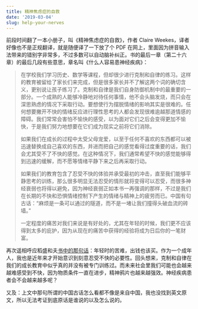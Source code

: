```yaml
---
title: 精神焦虑症的自救
date: '2019-03-04'
slug: help-your-nerves
---
```


前段时间翻了一本小册子，叫《精神焦虑症的自救》，作者 Claire Weekes，译者好像也不是正规翻译，就是随便译了一下放了个 PDF 在网上，里面因为拼音输入法带来的错别字非常多，不过多数可以自动脑补纠正。书的最后一章（第二十六章）的最后几段有些意思，章名叫《什么人容易患神经疾病》：

> 在学校我们学习历史、数学等课程，但却很少进行克制和自律的练习。这样的教育被留给了家长们来完成，但是很多家长并不了解这两个词的确切含义，更别说让孩子练习了。克制和自律是我们自身防御机制中的最重要的一部分。一个成熟的人能够冷静地对待任何事情，他不会头脑发烧，而只会在深思熟虑的情况下采取行动。要想使行为摆脱情绪的影响其实是很难的。任何想要撇开不快的情绪反应进行理性思考的人都会发现很难逾越那道情感的障碍。我们常常会害怕不愉快的感受，以为面对它们之后会变得更加不愉快，于是我们努力地想要在它们成为现实之前将它们消除。
> 
> 如果我们在成长的过程中太受父母宠爱，以至于任何不喜欢的东西都可以被迅速替换成自己喜欢的东西，并进而把自己的感觉看得过度重要的话，我们会尤其受不了不快的感觉。在这种情况下，我们通常希望不快的感觉能够得到迅速的缓解，而不愿等情绪平静下来之后再采取行动。
> 
> 如果我们的教育包含了忍受不快的体验并承受最初的冲击，直至我们能够平静思考的训练，那么很多明显无法忍受的情形就将变得可以忍受，而很多神经衰弱也将得以避免，因为神经衰弱正如本书一再强调的那样，不过是我们在长期的不快和恐惧情绪控制下产生的情绪与精神上的疲劳而已。中国有句古话：“麻烦是一条可以通过的隧道，而不是一堵让我们撞得头破血流的砖墙。”
> 
> 一定程度的痛苦对我们来说是有好处的，尤其在年轻的时候，我们更不应该得到太多的庇护，因为从现在的痛苦中获得的经验将成为日后你的一笔财富。

再次遥相呼应稻盛和夫[书中的那句话](/cn/2018/12/craving/)：年轻时的苦难，出钱也该买。作为一个成年人，我也是近年来才开始意识到刻意忍受不快的必要性。回头想来，克制和自律在我们的成长教育中似乎真的并没有被专门训练过。而未来社会里我们可能也会越来越难感受到不快，因为物质条件一直在进步，精神鸦片也越来越强效。神经疾病患者会不会越来越多呢？

又及：上文中那句所谓的中国古话怎么看都不像是来自中国，我也没找到英文原文，所以无法考证到底原话是谁说的以及怎么说的。
